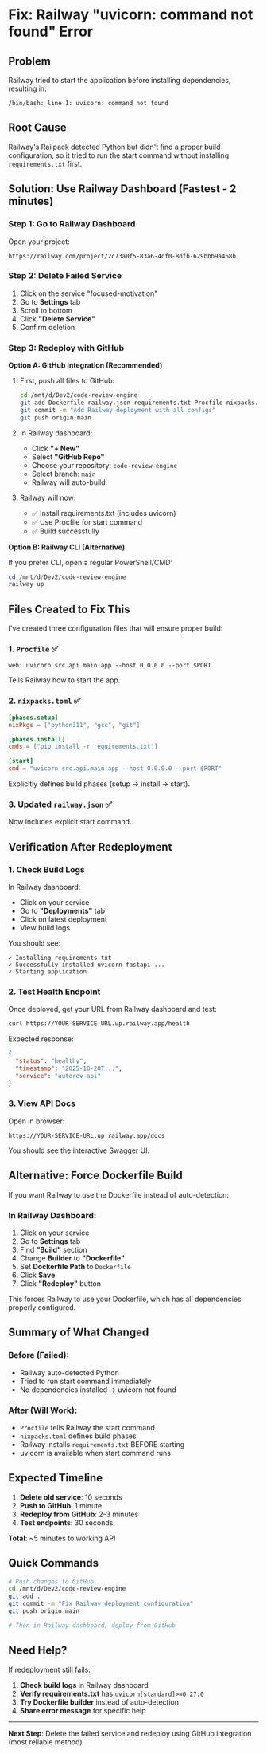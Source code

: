 # Fix: Railway "uvicorn: command not found" Error

## Problem

Railway tried to start the application before installing dependencies, resulting in:
```
/bin/bash: line 1: uvicorn: command not found
```

## Root Cause

Railway's Railpack detected Python but didn't find a proper build configuration, so it tried to run the start command without installing `requirements.txt` first.

## Solution: Use Railway Dashboard (Fastest - 2 minutes)

### Step 1: Go to Railway Dashboard

Open your project:
```
https://railway.com/project/2c73a0f5-83a6-4cf0-8dfb-629bbb9a468b
```

### Step 2: Delete Failed Service

1. Click on the service "focused-motivation"
2. Go to **Settings** tab
3. Scroll to bottom
4. Click **"Delete Service"**
5. Confirm deletion

### Step 3: Redeploy with GitHub

**Option A: GitHub Integration (Recommended)**

1. First, push all files to GitHub:
   ```bash
   cd /mnt/d/Dev2/code-review-engine
   git add Dockerfile railway.json requirements.txt Procfile nixpacks.toml src/api/
   git commit -m "Add Railway deployment with all configs"
   git push origin main
   ```

2. In Railway dashboard:
   - Click **"+ New"**
   - Select **"GitHub Repo"**
   - Choose your repository: `code-review-engine`
   - Select branch: `main`
   - Railway will auto-build

3. Railway will now:
   - ✅ Install requirements.txt (includes uvicorn)
   - ✅ Use Procfile for start command
   - ✅ Build successfully

**Option B: Railway CLI (Alternative)**

If you prefer CLI, open a regular PowerShell/CMD:

```powershell
cd /mnt/d/Dev2/code-review-engine
railway up
```

## Files Created to Fix This

I've created three configuration files that will ensure proper build:

### 1. `Procfile` ✅
```
web: uvicorn src.api.main:app --host 0.0.0.0 --port $PORT
```
Tells Railway how to start the app.

### 2. `nixpacks.toml` ✅
```toml
[phases.setup]
nixPkgs = ["python311", "gcc", "git"]

[phases.install]
cmds = ["pip install -r requirements.txt"]

[start]
cmd = "uvicorn src.api.main:app --host 0.0.0.0 --port $PORT"
```
Explicitly defines build phases (setup → install → start).

### 3. Updated `railway.json` ✅
Now includes explicit start command.

## Verification After Redeployment

### 1. Check Build Logs

In Railway dashboard:
- Click on your service
- Go to **"Deployments"** tab
- Click on latest deployment
- View build logs

You should see:
```
✓ Installing requirements.txt
✓ Successfully installed uvicorn fastapi ...
✓ Starting application
```

### 2. Test Health Endpoint

Once deployed, get your URL from Railway dashboard and test:

```bash
curl https://YOUR-SERVICE-URL.up.railway.app/health
```

Expected response:
```json
{
  "status": "healthy",
  "timestamp": "2025-10-20T...",
  "service": "autorev-api"
}
```

### 3. View API Docs

Open in browser:
```
https://YOUR-SERVICE-URL.up.railway.app/docs
```

You should see the interactive Swagger UI.

## Alternative: Force Dockerfile Build

If you want Railway to use the Dockerfile instead of auto-detection:

### In Railway Dashboard:

1. Click on your service
2. Go to **Settings** tab
3. Find **"Build"** section
4. Change **Builder** to **"Dockerfile"**
5. Set **Dockerfile Path** to `Dockerfile`
6. Click **Save**
7. Click **"Redeploy"** button

This forces Railway to use your Dockerfile, which has all dependencies properly configured.

## Summary of What Changed

### Before (Failed):
- Railway auto-detected Python
- Tried to run start command immediately
- No dependencies installed → uvicorn not found

### After (Will Work):
- `Procfile` tells Railway the start command
- `nixpacks.toml` defines build phases
- Railway installs `requirements.txt` BEFORE starting
- uvicorn is available when start command runs

## Expected Timeline

1. **Delete old service**: 10 seconds
2. **Push to GitHub**: 1 minute
3. **Redeploy from GitHub**: 2-3 minutes
4. **Test endpoints**: 30 seconds

**Total**: ~5 minutes to working API

## Quick Commands

```bash
# Push changes to GitHub
cd /mnt/d/Dev2/code-review-engine
git add .
git commit -m "Fix Railway deployment configuration"
git push origin main

# Then in Railway dashboard, deploy from GitHub
```

## Need Help?

If redeployment still fails:

1. **Check build logs** in Railway dashboard
2. **Verify requirements.txt** has `uvicorn[standard]>=0.27.0`
3. **Try Dockerfile builder** instead of auto-detection
4. **Share error message** for specific help

---

**Next Step**: Delete the failed service and redeploy using GitHub integration (most reliable method).
